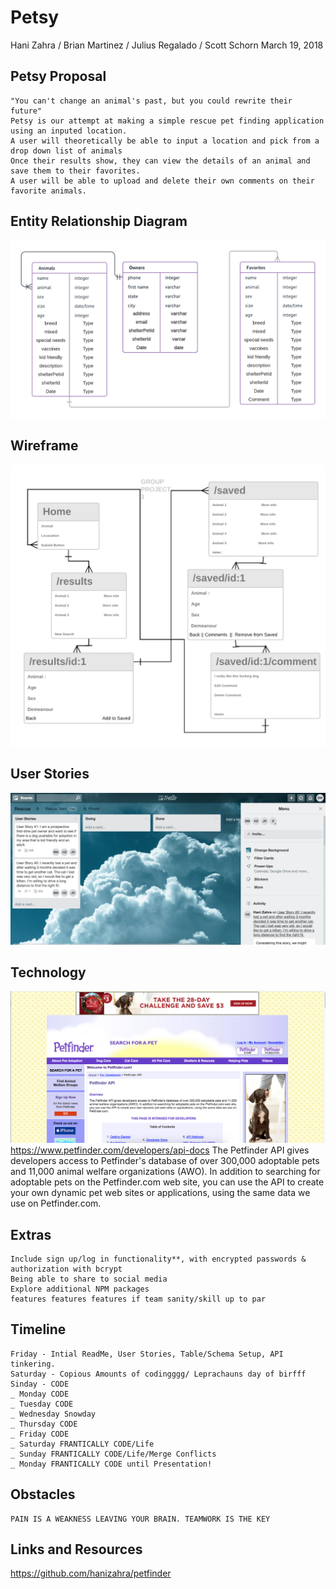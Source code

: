 # Petsy

Hani Zahra / Brian Martinez / Julius Regalado / Scott Schorn March 19, 2018 

## Petsy Proposal  
	"You can't change an animal's past, but you could rewrite their future"
	Petsy is our attempt at making a simple rescue pet finding application using an inputed location.
	A user will theoretically be able to input a location and pick from a drop down list of animals
	Once their results show, they can view the details of an animal and save them to their favorites. 
	A user will be able to upload and delete their own comments on their favorite animals.


## Entity Relationship Diagram

![imagename](./assets/ERDiagram.png)

## Wireframe 

![imagename](./assets/GroupPROJECT.png)

## User Stories  

![imagename](./assets/trello.png)

## Technology
![imagename](./assets/petfinder.png)
	https://www.petfinder.com/developers/api-docs
	  The Petfinder API gives developers access to Petfinder's database of over 300,000 adoptable pets and 11,000 animal welfare organizations (AWO). In addition to searching for adoptable pets on the Petfinder.com web site, you can use the API to create your own dynamic pet web sites or applications, using the same data we use on Petfinder.com.
    

## Extras
	Include sign up/log in functionality**, with encrypted passwords & authorization with bcrypt
	Being able to share to social media
	Explore additional NPM packages
	features features features if team sanity/skill up to par

## Timeline
	Friday - Intial ReadMe, User Stories, Table/Schema Setup, API tinkering.
	Saturday - Copious Amounts of codingggg/ Leprachauns day of birfff
    Sinday - CODE
    _ Monday CODE
    _ Tuesday CODE
    _ Wednesday Snowday
    _ Thursday CODE
    _ Friday CODE
    _ Saturday FRANTICALLY CODE/Life
    _ Sunday FRANTICALLY CODE/Life/Merge Conflicts
    _ Monday FRANTICALLY CODE until Presentation!

## Obstacles
	PAIN IS A WEAKNESS LEAVING YOUR BRAIN. TEAMWORK IS THE KEY

## Links and Resources   
https://github.com/hanizahra/petfinder

 
